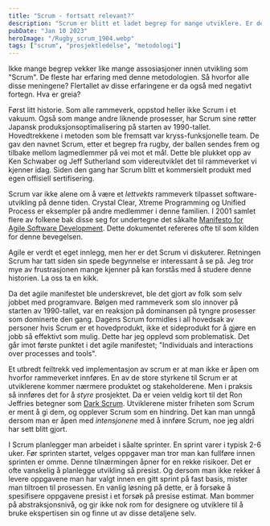 ```yaml
---
title: "Scrum - fortsatt relevant?"
description: "Scrum er blitt et ladet begrep for mange utviklere. Er det på tide å re-vurdere bruken av dette rammeverket?"
pubDate: "Jan 10 2023"
heroImage: "/Rugby_scrum_1904.webp"
tags: ["scrum", "prosjektledelse", "metodologi"]
---
```


Ikke mange begrep vekker like mange assosiasjoner innen utvikling som "Scrum". De fleste har erfaring med denne metodologien. Så hvorfor alle disse meningene? Flertallet av disse erfaringene er da også med negativt fortegn. Hva er greia?

Først litt historie. Som alle rammeverk, oppstod heller ikke Scrum i et vakuum. Også som mange andre liknende prosesser, har Scrum sine røtter Japansk produksjonsoptimalisering på starten av 1990-tallet. Hovedtrekkene i metoden som ble fremsatt var kryss-funksjonelle team. De gav den navnet Scrum, etter et begrep fra rugby, der ballen sendes frem og tilbake mellom lagmedlemmer på vei mot et mål. Dette ble plukket opp av Ken Schwaber og Jeff Sutherland som videreutviklet det til rammeverket vi kjenner idag. Siden den gang har Scrum blitt et kommersielt produkt med egen offisiell sertifisering.

Scrum var ikke alene om å være et _lettvekts_ rammeverk tilpasset software-utvikling på denne tiden. Crystal Clear, Xtreme Programming og Unified Process er eksempler på andre medlemmer i denne familien. I 2001 samlet flere av folkene bak disse seg for undertegne det såkalte [Manifesto for Agile Software Development](https://agilemanifesto.org/). Dette dokumentet refereres ofte til som kilden for denne bevegelsen.

Agile er verdt et eget innlegg, men her er det Scrum vi diskuterer. Retningen Scrum har tatt siden sin spede begynnelse er interessant å se på. Jeg tror mye av frustrasjonen mange kjenner på kan forstås med å studere denne historien. La oss ta en kikk.

Da det agile manifestet ble underskrevet, ble det gjort av folk som selv jobbet med programvare. Bølgen med rammeverk som slo innover på starten av 1990-tallet, var en reaksjon på dominansen på tyngre prosesser som dominerte den gang. Dagens Scrum formidles i all hovedsak av personer hvis Scrum er et hovedprodukt, ikke et sideprodukt for å gjøre en jobb så effektivt som mulig. Dette har jeg opplevd som problematisk. Det går imot første punktet i det agile manifestet; "Individuals and interactions over processes and tools".

Et utbredt feiltrekk ved implementasjon av scrum er at man ikke er åpen om hvorfor rammeverket innføres. En av de store styrkene til Scrum er at utviklerene kommer nærmere produktet og stakeholderene. Men i praksis så innføres det for å _styre_ prosjektet. Da er veien veldig kort til det Ron Jeffries betegner som [Dark Scrum](https://ronjeffries.com/articles/016-09ff/defense/). Utviklerene mister friheten som Scrum er ment å gi dem, og opplever Scrum som en hindring. Det kan man unngå dersom man er åpen med _intensjonene_ med å innføre Scrum, noe jeg aldri har sett blitt gjort.

I Scrum planlegger man arbeidet i såalte sprinter. En sprint varer i typisk 2-6 uker. Før sprinten startet, velges oppgaver man tror man kan fullføre innen sprinten er omme. Denne tilnærmingen åpner for en rekke risikoer. Det er ofte vanskelig å planlegge utvikling så presist. Og dersom man ikke rekker å levere oppgavene man har valgt innen en gitt sprint på fast basis, mister man tiltroen til prosessen. En vanlig løsning på dette, er å forsøke å spesifisere oppgavene presist i et forsøk på presise estimat. Man bommer på abstraksjonsnivå, og gir ikke nok rom for designere og utviklere til å bruke ekspertisen sin og finne ut av disse detaljene selv.
